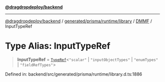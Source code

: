 [**@dragdropdeploy/backend**](../../../../../../../README.md)

***

[@dragdropdeploy/backend](../../../../../../../README.md) / [generated/prisma/runtime/library](../../../README.md) / [DMMF](../README.md) / InputTypeRef

# Type Alias: InputTypeRef

> **InputTypeRef** = [`TypeRef`](TypeRef.md)\<`"scalar"` \| `"inputObjectTypes"` \| `"enumTypes"` \| `"fieldRefTypes"`\>

Defined in: backend/src/generated/prisma/runtime/library.d.ts:1886
